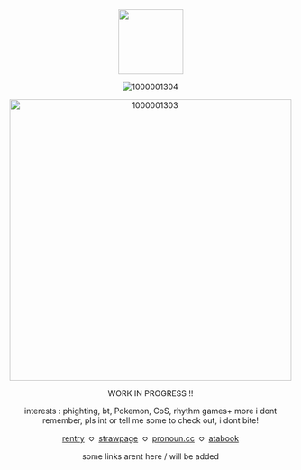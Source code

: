 <div align="center">

  <img width="115" src="https://komarev.com/ghpvc/?username=pixelbrickz&color=39C335&label=hopus_!!">

![1000001304](https://github.com/user-attachments/assets/72811f64-9d69-4431-8654-9007c90569b2)



  

<img width="500" height="500" alt="1000001303" src="https://github.com/user-attachments/assets/ed73bf73-4a50-45c5-ae3b-6880d2d2967b" />




WORK IN PROGRESS !!
</p>

<div align="center">
  
 interests  : phighting, bt, Pokemon, CoS, rhythm games+ more i dont remember, pls int or tell me some to check out, i dont bite!

  
  [rentry](https://rentry.co/BAR3DFANGS) ‎ 𖹭‎ ‎  [strawpage]()‎‎  ‎  𖹭 ‎  [pronoun.cc](https://pronouns.cc/@CCharmsz) ‎‎   𖹭‎ ‎  [atabook]()

  some links arent here / will be added 
</p>
